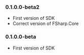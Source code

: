 ### 0.1.0.0-beta2
* First version of SDK
* Correct version of FSharp.Core

### 0.1.0.0-beta
* First version of SDK
